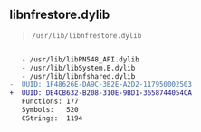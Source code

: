 ## libnfrestore.dylib

> `/usr/lib/libnfrestore.dylib`

```diff

   - /usr/lib/libPN548_API.dylib
   - /usr/lib/libSystem.B.dylib
   - /usr/lib/libnfshared.dylib
-  UUID: 1F48626E-DA9C-3B2E-A2D2-117950002503
+  UUID: DE4CB632-B208-310E-9BD1-3658744054CA
   Functions: 177
   Symbols:   520
   CStrings:  1194

```
